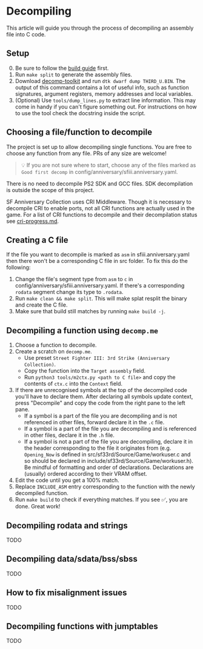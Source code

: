 # Decompiling

This article will guide you through the process of decompiling an assembly file into C code.

## Setup

0. Be sure to follow the [build guide](https://github.com/apstygo/sfiii-decomp/wiki/Building) first.
1. Run `make split` to generate the assembly files.
2. Download [decomp-toolkit](https://github.com/encounter/decomp-toolkit) and run `dtk dwarf dump THIRD_U.BIN`. The output of this command contains a lot of useful info, such as function signatures, argument registers, memory addresses and local variables.
3. (Optional) Use `tools/dump_lines.py` to extract line information. This may come in handy if you can't figure something out. For instructions on how to use the tool check the docstring inside the script.

## Choosing a file/function to decompile

The project is set up to allow decompiling single functions. You are free to choose any function from any file. PRs of any size are welcome!

> 💡 If you are not sure where to start, choose any of the files marked as `Good first decomp` in config/anniversary/sfiii.anniversary.yaml.

There is no need to decompile PS2 SDK and GCC files. SDK decompilation is outside the scope of this project.

SF Anniversary Collection uses CRI Middleware. Though it is necessary to decompile CRI to enable ports, not all CRI functions are actually used in the game. For a list of CRI functions to decompile and their decompilation status see [cri-progress.md](https://github.com/apstygo/sfiii-decomp/blob/main/cri-progress.md).

## Creating a C file

If the file you want to decompile is marked as `asm` in sfiii.anniversary.yaml then there won't be a corresponding C file in src folder. To fix this do the following:

1. Change the file's segment type from `asm` to `c` in config/anniversary/sfiii.anniversary.yaml. If there's a corresponding `rodata` segment change its type to `.rodata`.
2. Run `make clean && make split`. This will make splat resplit the binary and create the C file.
3. Make sure that build still matches by running `make build -j`.

## Decompiling a function using `decomp.me`

1. Choose a function to decompile.
2. Create a scratch on `decomp.me`.
    - Use preset `Street Fighter III: 3rd Strike (Anniversary Collection)`.
    - Copy the function into the `Target assembly` field.
    - Run `python3 tools/m2ctx.py <path to C file>` and copy the contents of `ctx.c` into the `Context` field.
3. If there are unrecognised symbols at the top of the decompiled code you'll have to declare them. After declaring all symbols update context, press "Decompile" and copy the code from the right pane to the left pane.
    - If a symbol is a part of the file you are decompiling and is not referenced in other files, forward declare it in the `.c` file.
    - If a symbol is a part of the file you are decompiling and is referenced in other files, declare it in the `.h` file.
    - If a symbol is not a part of the file you are decompiling, declare it in the header corresponding to the file it originates from (e.g. `Opening_Now` is defined in src/sf33rd/Source/Game/workuser.c and so should be declared in include/sf33rd/Source/Game/workuser.h). Be mindful of formatting and order of declarations. Declarations are (usually) ordered according to their VRAM offset.
4. Edit the code until you get a 100% match.
5. Replace `INCLUDE_ASM` entry corresponding to the function with the newly decompiled function.
6. Run `make build` to check if everything matches. If you see ✅, you are done. Great work!

## Decompiling rodata and strings

TODO

## Decompiling data/sdata/bss/sbss

TODO

## How to fix misalignment issues

TODO

## Decompiling functions with jumptables

TODO
